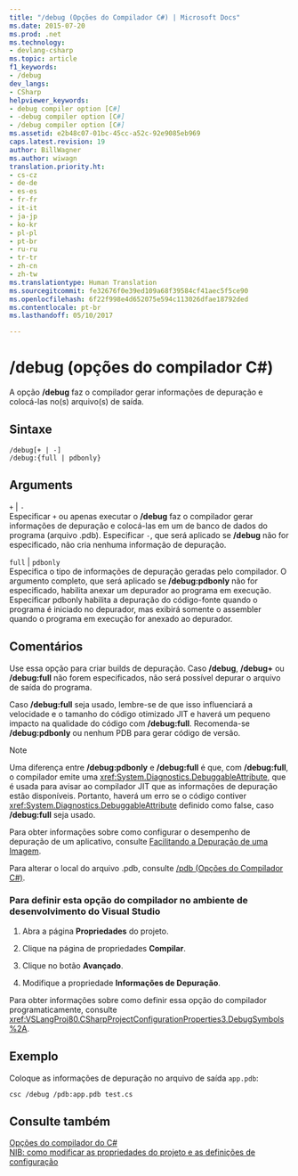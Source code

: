 ```yaml
---
title: "/debug (Opções do Compilador C#) | Microsoft Docs"
ms.date: 2015-07-20
ms.prod: .net
ms.technology:
- devlang-csharp
ms.topic: article
f1_keywords:
- /debug
dev_langs:
- CSharp
helpviewer_keywords:
- debug compiler option [C#]
- -debug compiler option [C#]
- /debug compiler option [C#]
ms.assetid: e2b48c07-01bc-45cc-a52c-92e9085eb969
caps.latest.revision: 19
author: BillWagner
ms.author: wiwagn
translation.priority.ht:
- cs-cz
- de-de
- es-es
- fr-fr
- it-it
- ja-jp
- ko-kr
- pl-pl
- pt-br
- ru-ru
- tr-tr
- zh-cn
- zh-tw
ms.translationtype: Human Translation
ms.sourcegitcommit: fe32676f0e39ed109a68f39584cf41aec5f5ce90
ms.openlocfilehash: 6f22f998e4d652075e594c113026dfae18792ded
ms.contentlocale: pt-br
ms.lasthandoff: 05/10/2017

---
```

# <a name="debug-c-compiler-options"></a>/debug (opções do compilador C#)
A opção **/debug** faz o compilador gerar informações de depuração e colocá-las no(s) arquivo(s) de saída.  
  
## <a name="syntax"></a>Sintaxe  
  
```  
/debug[+ | -]  
/debug:{full | pdbonly}  
```  
  
## <a name="arguments"></a>Arguments  
 `+` &#124; `-`  
 Especificar `+` ou apenas executar o **/debug** faz o compilador gerar informações de depuração e colocá-las em um de banco de dados do programa (arquivo .pdb). Especificar `-`, que será aplicado se **/debug** não for especificado, não cria nenhuma informação de depuração.  
  
 `full` &#124; `pdbonly`  
 Especifica o tipo de informações de depuração geradas pelo compilador. O argumento completo, que será aplicado se **/debug:pdbonly** não for especificado, habilita anexar um depurador ao programa em execução. Especificar pdbonly habilita a depuração do código-fonte quando o programa é iniciado no depurador, mas exibirá somente o assembler quando o programa em execução for anexado ao depurador.  
  
## <a name="remarks"></a>Comentários  
 Use essa opção para criar builds de depuração. Caso **/debug**, **/debug+** ou **/debug:full** não forem especificados, não será possível depurar o arquivo de saída do programa.  
  
 Caso **/debug:full** seja usado, lembre-se de que isso influenciará a velocidade e o tamanho do código otimizado JIT e haverá um pequeno impacto na qualidade do código com **/debug:full**. Recomenda-se **/debug:pdbonly** ou nenhum PDB para gerar código de versão.  
  
> [!NOTE]
>  Uma diferença entre **/debug:pdbonly** e **/debug:full** é que, com **/debug:full**, o compilador emite uma <xref:System.Diagnostics.DebuggableAttribute>, que é usada para avisar ao compilador JIT que as informações de depuração estão disponíveis. Portanto, haverá um erro se o código contiver <xref:System.Diagnostics.DebuggableAttribute> definido como false, caso **/debug:full** seja usado.  
  
 Para obter informações sobre como configurar o desempenho de depuração de um aplicativo, consulte [Facilitando a Depuração de uma Imagem](../../../framework/debug-trace-profile/making-an-image-easier-to-debug.md).  
  
 Para alterar o local do arquivo .pdb, consulte [/pdb (Opções do Compilador C#)](../../../csharp/language-reference/compiler-options/pdb-compiler-option.md).  
  
### <a name="to-set-this-compiler-option-in-the-visual-studio-development-environment"></a>Para definir esta opção do compilador no ambiente de desenvolvimento do Visual Studio  
  
1.  Abra a página **Propriedades** do projeto.  
  
2.  Clique na página de propriedades **Compilar**.  
  
3.  Clique no botão **Avançado**.  
  
4.  Modifique a propriedade **Informações de Depuração**.  
  
 Para obter informações sobre como definir essa opção do compilador programaticamente, consulte <xref:VSLangProj80.CSharpProjectConfigurationProperties3.DebugSymbols%2A>.  
  
## <a name="example"></a>Exemplo  
 Coloque as informações de depuração no arquivo de saída `app.pdb`:  
  
```  
csc /debug /pdb:app.pdb test.cs  
```  
  
## <a name="see-also"></a>Consulte também  
 [Opções do compilador do C#](../../../csharp/language-reference/compiler-options/index.md)   
 [NIB: como modificar as propriedades do projeto e as definições de configuração](http://msdn.microsoft.com/en-us/e7184bc5-2f2b-4b4f-aa9a-3ecfcbc48b67)
